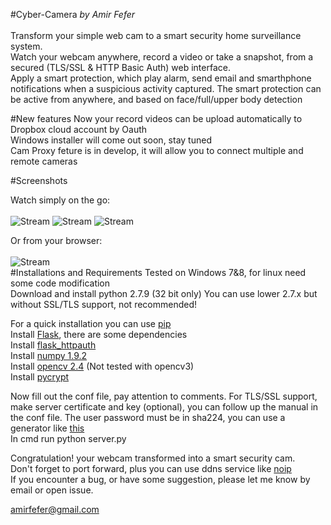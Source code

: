 #Cyber-Camera
<i>by Amir Fefer </i><br> <br>
Transform your simple web cam to a smart security home surveillance system.  <br>
Watch your webcam anywhere, record a video or take a snapshot, from a secured (TLS/SSL & HTTP Basic Auth) web interface. <br>
Apply a smart protection, which play alarm, send email and smarthphone notifications when a suspicious activity captured. 
The smart protection can be active from anywhere, and based on face/full/upper body detection 

#New features 
Now your record videos can be upload automatically to Dropbox cloud account by Oauth <br>
Windows installer will come out soon, stay tuned <br>
Cam Proxy feture is in develop, it will allow you to connect multiple and remote cameras

#Screenshots

Watch simply on the go: <br><br>
![Stream](https://github.com/amirfefer/Cyber-Camera/blob/master/static/stream.png) 
![Stream](https://github.com/amirfefer/Cyber-Camera/blob/master/static/cloud.png)
![Stream](https://github.com/amirfefer/Cyber-Camera/blob/master/static/online.png)

Or from your browser: <br><br>
![Stream](https://github.com/amirfefer/Cyber-Camera/blob/master/static/screenshotDesktop.png?raw=true) <br>
#Installations and Requirements
Tested on Windows 7&8, for linux need some code modification  <br>
Download and install python 2.7.9 (32 bit only)
You can use lower 2.7.x but without SSL/TLS support, not recommended!

For a quick installation you can use  [pip](https://pip.pypa.io/en/latest/installing.html) <br>
Install  [Flask](http://flask.pocoo.org/docs/0.10/installation/#installation), there are some dependencies  <br>
Install [flask_httpauth](https://flask-httpauth.readthedocs.org/en/latest/)<br>
Install [numpy 1.9.2](http://sourceforge.net/projects/numpy/files/)<br>
Install [opencv 2.4](https://sourceforge.net/projects/opencvlibrary/files/opencv-win/2.4.11/opencv-2.4.11.exe) (Not tested with opencv3)<br>
Install [pycrypt](https://pypi.python.org/pypi/pycrypto) <br>

Now fill out the conf file, pay attention to comments.
For TLS/SSL support, make server certificate and key (optional),  you can follow up the manual in the conf file.
The user password must be in sha224, you can use a generator like [this](http://www.miniwebtool.com/sha224-hash-generator/) <br>
In cmd run python server.py <br>

Congratulation! your webcam transformed into a smart security cam. <br>
Don't forget to  port forward, plus you can use ddns service like [noip](http://www.noip.com/free) <br>
If you encounter a bug, or have some suggestion, please  let me know by email or open issue. <br>

amirfefer@gmail.com

